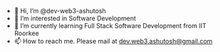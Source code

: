 - 👋 Hi, I’m @dev-web3-ashutosh
- 👀 I’m interested in Software Development
- 🌱 I’m currently learning Full Stack Software Development from IIT Roorkee
- 📫 How to reach me. Please mail at dev.web3.ashutosh@gmail.com

<!---
dev-web3-ashutosh/dev-web3-ashutosh is a ✨ special ✨ repository because its `README.md` (this file) appears on your GitHub profile.
You can click the Preview link to take a look at your changes.
--->
